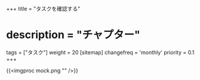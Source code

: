 +++
title = "タスクを確認する"
# description = "チャプター"
tags = ["タスク"]
weight = 20
[sitemap]
  changefreq = 'monthly'
  priority = 0.1
+++


{{<imgproc mock.png   "" />}}

